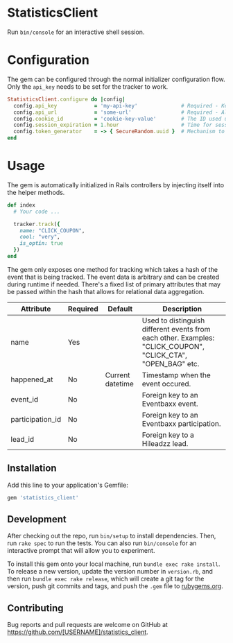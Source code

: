 # StatisticsClient
Run `bin/console` for an interactive shell session.

# Configuration
The gem can be configured through the normal initializer configuration flow. Only the `api_key` needs to be set for the tracker to work.

```ruby
StatisticsClient.configure do |config|
  config.api_key            = 'my-api-key'              # Required - Key used for authentication
  config.api_url            = 'some-url'                # Required - Allows overwriting microservice target URL for development purposes
  config.cookie_id          = 'cookie-key-value'        # The ID used used for the cookie containing the session id
  config.session_expiration = 1.hour                    # Time for session to expire
  config.token_generator    = -> { SecureRandom.uuid }  # Mechanism to use for generating session id
end
```

# Usage
The gem is automatically initialized in Rails controllers by injecting itself into the helper methods.

```ruby
def index
  # Your code ...

  tracker.track({
    name: "CLICK_COUPON",
    cool: "very",
    is_optin: true
  })
end
```

The gem only exposes one method for tracking which takes a hash of the event that is being tracked. The event data is arbitrary and can be created during runtime if needed. There's a fixed list of primary attributes that may be passed within the hash that allows for relational data aggregation.

| Attribute        | Required | Default          | Description                                                                                                  |
|------------------|----------|------------------|--------------------------------------------------------------------------------------------------------------|
| name             | Yes      |                  | Used to distinguish different events from each other. Examples: "CLICK_COUPON", "CLICK_CTA", "OPEN_BAG" etc. |
| happened_at      | No       | Current datetime | Timestamp when the event occured.                                                                            |
| event_id         | No       |                  | Foreign key to an Eventbaxx event.                                                                           |
| participation_id | No       |                  | Foreign key to an Eventbaxx participation.                                                                   |
| lead_id          | No       |                  | Foreign key to a Hileadzz lead.                                                                              |

## Installation

Add this line to your application's Gemfile:

```ruby
gem 'statistics_client'
```

## Development

After checking out the repo, run `bin/setup` to install dependencies. Then, run `rake spec` to run the tests. You can also run `bin/console` for an interactive prompt that will allow you to experiment.

To install this gem onto your local machine, run `bundle exec rake install`. To release a new version, update the version number in `version.rb`, and then run `bundle exec rake release`, which will create a git tag for the version, push git commits and tags, and push the `.gem` file to [rubygems.org](https://rubygems.org).

## Contributing

Bug reports and pull requests are welcome on GitHub at https://github.com/[USERNAME]/statistics_client.

